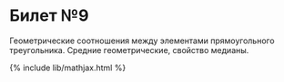 # Билет №9
Геометрические соотношения между элементами прямоугольного треугольника. Средние геометрические, свойство медианы.




{% include lib/mathjax.html %}